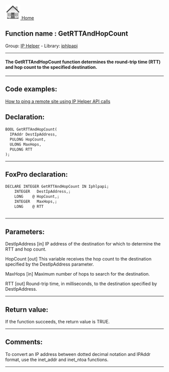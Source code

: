 [<img src="../../images/home.png"> Home ](https://github.com/VFPX/Win32API)  

## Function name : GetRTTAndHopCount
Group: [IP Helper](../../functions_group.md#IP_Helper)  -  Library: [iphlpapi](../../libraries.md#iphlpapi)  
***  


#### The GetRTTAndHopCount function determines the round-trip time (RTT) and hop count to the specified destination.
***  


## Code examples:
[How to ping a remote site using IP Helper API calls](../../samples/sample_382.md)  

## Declaration:
```foxpro  
BOOL GetRTTAndHopCount(
  IPAddr DestIpAddress,
  PULONG HopCount,
  ULONG MaxHops,
  PULONG RTT
);  
```  
***  


## FoxPro declaration:
```foxpro  
DECLARE INTEGER GetRTTAndHopCount IN Iphlpapi;
	INTEGER   DestIpAddress,;
	LONG    @ HopCount,;
	INTEGER   MaxHops,;
	LONG    @ RTT
  
```  
***  


## Parameters:
DestIpAddress 
[in] IP address of the destination for which to determine the RTT and hop count. 

HopCount 
[out] This variable receives the hop count to the destination specified by the DestIpAddress parameter. 

MaxHops 
[in] Maximum number of hops to search for the destination. 

RTT 
[out] Round-trip time, in milliseconds, to the destination specified by DestIpAddress.   
***  


## Return value:
If the function succeeds, the return value is TRUE.  
***  


## Comments:
To convert an IP address between dotted decimal notation and IPAddr format, use the inet_addr and inet_ntoa functions.  
  
***  

